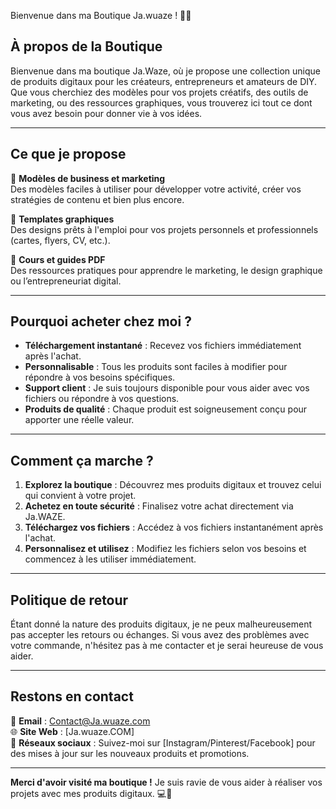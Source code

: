  Bienvenue dans ma Boutique Ja.wuaze ! 🎨✨

## À propos de la Boutique

Bienvenue dans ma boutique Ja.Waze, où je propose une collection unique de produits digitaux pour les créateurs, entrepreneurs et amateurs de DIY. Que vous cherchiez des modèles pour vos projets créatifs, des outils de marketing, ou des ressources graphiques, vous trouverez ici tout ce dont vous avez besoin pour donner vie à vos idées.

---

## Ce que je propose

🔹 **Modèles de business et marketing**  
Des modèles faciles à utiliser pour développer votre activité, créer vos stratégies de contenu et bien plus encore.

🔹 **Templates graphiques**  
Des designs prêts à l'emploi pour vos projets personnels et professionnels (cartes, flyers, CV, etc.).

🔹 **Cours et guides PDF**  
Des ressources pratiques pour apprendre le marketing, le design graphique ou l’entrepreneuriat digital.

---

## Pourquoi acheter chez moi ?

- **Téléchargement instantané** : Recevez vos fichiers immédiatement après l'achat.
- **Personnalisable** : Tous les produits sont faciles à modifier pour répondre à vos besoins spécifiques.
- **Support client** : Je suis toujours disponible pour vous aider avec vos fichiers ou répondre à vos questions.
- **Produits de qualité** : Chaque produit est soigneusement conçu pour apporter une réelle valeur.

---

## Comment ça marche ?

1. **Explorez la boutique** : Découvrez mes produits digitaux et trouvez celui qui convient à votre projet.
2. **Achetez en toute sécurité** : Finalisez votre achat directement via Ja.WAZE.
3. **Téléchargez vos fichiers** : Accédez à vos fichiers instantanément après l'achat.
4. **Personnalisez et utilisez** : Modifiez les fichiers selon vos besoins et commencez à les utiliser immédiatement.

---

## Politique de retour

Étant donné la nature des produits digitaux, je ne peux malheureusement pas accepter les retours ou échanges. Si vous avez des problèmes avec votre commande, n'hésitez pas à me contacter et je serai heureuse de vous aider.

---

## Restons en contact

📧 **Email** : Contact@Ja.wuaze.com  
🌐 **Site Web** : [Ja.wuaze.COM]  
📱 **Réseaux sociaux** : Suivez-moi sur [Instagram/Pinterest/Facebook] pour des mises à jour sur les nouveaux produits et promotions.

---

**Merci d'avoir visité ma boutique !** Je suis ravie de vous aider à réaliser vos projets avec mes produits digitaux. 💻🎨
